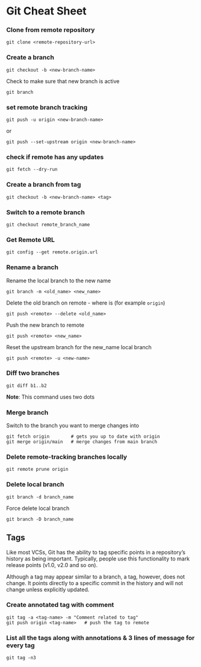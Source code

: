 # Git Cheat Sheet

### Clone from remote repository
```
git clone <remote-repository-url>
```
### Create a branch
```
git checkout -b <new-branch-name>
```

Check to make sure that new branch is active
```
git branch
```

### set remote branch tracking
```
git push -u origin <new-branch-name>
```
or
```
git push --set-upstream origin <new-branch-name>
```

### check if remote has any updates
```
git fetch --dry-run
```

### Create a branch from tag
```
git checkout -b <new-branch-name> <tag>
```

### Switch to a remote branch
```
git checkout remote_branch_name
```

### Get Remote URL
```
git config --get remote.origin.url
```

### Rename a branch
Rename the local branch to the new name
```
git branch -m <old_name> <new_name>
```
Delete the old branch on remote - where <remote> is (for example `origin`)
```
git push <remote> --delete <old_name>
```
Push the new branch to remote
```
git push <remote> <new_name>
```
Reset the upstream branch for the new_name local branch
```
git push <remote> -u <new-name>
```

### Diff two branches
```
git diff b1..b2
```
**Note**: This command uses two dots

### Merge branch
Switch to the branch you want to merge changes into
```
git fetch origin        # gets you up to date with origin
git merge origin/main   # merge changes from main branch
```

### Delete remote-tracking branches locally
```
git remote prune origin
```

### Delete local branch
```
git branch -d branch_name
```
Force delete local branch
```
git branch -D branch_name
```

## Tags
Like most VCSs, Git has the ability to tag specific points in a repository’s history as being important. Typically, people use this functionality to mark release points (v1.0, v2.0 and so on). 

Although a tag may appear similar to a branch, a tag, however, does not change. It points directly to a specific commit in the history and will not change unless explicitly updated.

### Create annotated tag with comment
```
git tag -a <tag-name> -m "Comment related to tag"
git push origin <tag-name>   # push the tag to remote
```

### List all the tags along with annotations & 3 lines of message for every tag
```
git tag -n3
```
